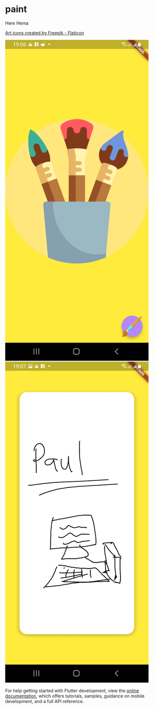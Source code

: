 # paint

Here Hema


<a href="https://www.flaticon.com/free-icons/art" title="art icons">Art icons created by Freepik - Flaticon</a>

![Screenshot1](https://github.com/NonymousMorlock/images/blob/main/Screenshot_20220715-190620.jpg)
![Screenshot2](https://github.com/NonymousMorlock/images/blob/main/Screenshot_20220715-190745.jpg)


For help getting started with Flutter development, view the
[online documentation](https://docs.flutter.dev/), which offers tutorials,
samples, guidance on mobile development, and a full API reference.
